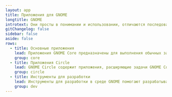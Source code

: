 ```yaml
---
layout: app
title: Приложения для GNOME
longtitle: GNOME
introtext: Они просты в понимании и использовании, отличаются последовательным и консистентный дизайном и заметным вниманием к деталям.
gitChangelog: false
sidebar: false
aside: false
rows:
  - title: Основные приложения
    lead: Приложения GNOME Core предназначены для выполнения обычных задач. Они обычно предустановлены в вашей системе Альт.
    group: core
  - title: Приложения Circle
    lead: GNOME Circle содержит приложения, расширяющие задачи GNOME Core.
    group: circle
  - title: Инструменты для разработки
    lead: Инструменты для разработки в среде GNOME помогают разрабатывать и проектировать новые приложения и упрощают внесение вклада в существующие.
    group: dev
---
```


